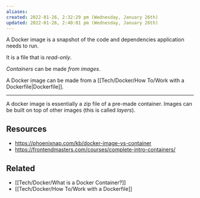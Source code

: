 ```yaml
---
aliases: 
created: 2022-01-26, 2:32:29 pm (Wednesday, January 26th)
updated: 2022-01-26, 2:40:01 pm (Wednesday, January 26th)
---
```

A Docker image is a snapshot of the code and dependencies application needs to run.

It is a file that is *read-only*.

*Containers* can be made *from images*.

A Docker image can be made from a [[Tech/Docker/How To/Work with a Dockerfile|Dockerfile]].

---
A docker image is essentially a zip file of a pre-made container. Images can be built on top of other images (this is called *layers*).

## Resources
- https://phoenixnap.com/kb/docker-image-vs-container
- https://frontendmasters.com/courses/complete-intro-containers/

## Related
- [[Tech/Docker/What is a Docker Container?]]
- [[Tech/Docker/How To/Work with a Dockerfile]]